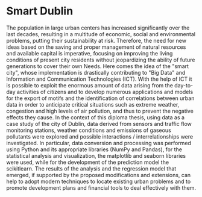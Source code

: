 # Smart Dublin
The population in large urban centers has increased significantly over the last decades,
resulting in a multitude of economic, social and environmental problems, putting their
sustainability at risk. Therefore, the need for new ideas based on the saving and proper
management of natural resources and available capital is imperative, focusing on
improving the living conditions of present city residents without jeopardizing the ability
of future generations to cover their own Needs. Here comes the idea of the "smart city",
whose implementation is drastically contributing to "Big Data" and Information and
Communication Technologies (ICT).
  With the help of ICT it is possible to exploit the enormous amount of data arising
from the day-to-day activities of citizens and to develop numerous applications and
models for the export of motifs and the identification of correlations between urban data
in order to anticipate critical situations such as extreme weather, congestion and high
levels of air pollution, and thus to prevent the negative effects they cause.
In the context of this diploma thesis, using data as a case study of the city of Dublin,
data derived from sensors and traffic flow monitoring stations, weather conditions and
emissions of gaseous pollutants were explored and possible interactions /
interrelationships were investigated. In particular, data conversion and processing was
performed using Python and its appropriate libraries (NumPy and Pandas), for the
statistical analysis and visualization, the matplotlib and seaborn libraries were used,
while for the development of the prediction model the scikitlearn.
  The results of the analysis and the regression model that emerged, if supported by
the proposed modifications and extensions, can help to adopt modern techniques to
locate existing urban problems and to promote development plans and financial tools to
deal effectively with them.
